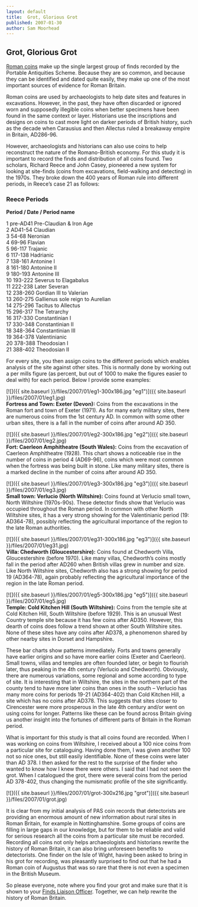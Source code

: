 ```yaml
---
layout: default
title:  Grot, Glorious Grot
published: 2007-01-30
author: Sam Moorhead
---
```


Grot, Glorious Grot
-------------------

[Roman coins](https://finds.org.uk/romancoins/ "Guide to Roman coins") make up the single largest group of finds recorded by the Portable Antiquities Scheme. Because they are so common, and because they can be identified and dated quite easily, they make up one of the most important sources of evidence for Roman Britain.

Roman coins are used by archaeologists to help date sites and features in excavations. However, in the past, they have often discarded or ignored worn and supposedly illegible coins when better specimens have been found in the same context or layer. Historians use the inscriptions and designs on coins to cast more light on darker periods of British history, such as the decade when Carausius and then Allectus ruled a breakaway empire in Britain, AD286-96.

However, archaeologists [](https://finds.org.uk/wordpress/wp-content/uploads/2007/01/eg1.jpg "Fortress and Town â€“ Exeter (Devon)")and historians can also use coins to help reconstruct the nature of the Romano-British economy. For this study it is important to record the finds and distribution of all coins found. Two scholars, Richard Reece and John Casey, pioneered a new system for looking at site-finds (coins from excavations, field-walking and detecting) in the 1970s. They broke down the 400 years of Roman rule into different periods, in Reece’s case 21 as follows:

### Reece Periods

**Period / Date / Period name**

1 pre-AD41 Pre-Claudian & Iron Age  
2 AD41-54 Claudian  
3 54-68 Neronian  
4 69-96 Flavian  
5 96-117 Trajanic  
6 117-138 Hadrianic  
7 138-161 Antonine I  
8 161-180 Antonine II  
9 180-193 Antonine III  
10 193-222 Severus to Elagabalus  
11 222-238 Later Severan  
12 238-260 Gordian III to Valerian  
13 260-275 Gallienus sole reign to Aurelian  
14 275-296 Tacitus to Allectus  
15 296-317 The Tetrarchy  
16 317-330 Constantinian I  
17 330-348 Constantinian II  
18 348-364 Constantinian III  
19 364-378 Valentinianic  
20 378-388 Theodosian I  
21 388-402 Theodosian II

For every site, you then assign coins to the different periods which enables analysis of the site against other sites. This is normally done by working out a per mills figure (as percent, but out of 1000 to make the figures easier to deal with) for each period. Below I provide some examples:

[![]({{ site.baseurl }}/files/2007/01/eg1-300x186.jpg "eg1")]({{ site.baseurl }}/files/2007/01/eg1.jpg)  
**Fortress and Town: Exeter (Devon):** Coins from the excavations in the Roman fort and town of Exeter (1971). As for many early military sites, there are numerous coins from the 1st century AD. In common with some other urban sites, there is a fall in the number of coins after around AD 350.

[![]({{ site.baseurl }}/files/2007/01/eg2-300x186.jpg "eg2")]({{ site.baseurl }}/files/2007/01/eg2.jpg)  
**Fort: Caerleon Amphitheatre (South Wales):** Coins from the excavation of Caerleon Amphitheatre (1928). This chart shows a noticeable rise in the number of coins in period 4 (AD69-96), coins which were most common when the fortress was being built in stone. Like many military sites, there is a marked decline in the number of coins after around AD 350.

[![]({{ site.baseurl }}/files/2007/01/eg3-300x186.jpg "eg3")]({{ site.baseurl }}/files/2007/01/eg3.jpg)  
**Small town: Verlucio (North Wiltshire):** Coins found at Verlucio small town, North Wiltshire (1970s-90s). These detector finds show that Verlucio was occupied throughout the Roman period. In common with other North Wiltshire sites, it has a very strong showing for the Valentinianic period (19: AD364-78), possibly reflecting the agricultural importance of the region to the late Roman authorities.

[![]({{ site.baseurl }}/files/2007/01/eg31-300x186.jpg "eg3")]({{ site.baseurl }}/files/2007/01/eg31.jpg)  
**Villa: Chedworth (Gloucestershire):** Coins found at Chedworth Villa, Gloucestershire (before 1970). Like many villas, Chedworth’s coins mostly fall in the period after AD260 when British villas grew in number and size. Like North Wiltshire sites, Chedworth also has a strong showing for period 19 (AD364-78), again probably reflecting the agricultural importance of the region in the late Roman period.

[![]({{ site.baseurl }}/files/2007/01/eg5-300x186.jpg "eg5")]({{ site.baseurl }}/files/2007/01/eg5.jpg)  
**Temple: Cold Kitchen Hill (South Wiltshire):** Coins from the temple site at Cold Kitchen Hill, South Wiltshire (before 1929). This is an unusual West Country temple site because it has few coins after AD350. However, this dearth of coins does follow a trend shown at other South Wiltshire sites. None of these sites have any coins after AD378, a phenomenon shared by other nearby sites in Dorset and Hampshire.

These bar charts show patterns immediately. Forts and towns generally have earlier origins and so have more earlier coins (Exeter and Caerleon). Small towns, villas and temples are often founded later, or begin to flourish later, thus peaking in the 4th century (Verlucio and Chedworth). Obviously, there are numerous variations, some regional and some according to type of site. It is interesting that in Wiltshire, the sites in the northern part of the county tend to have more later coins than ones in the south – Verlucio has many more coins for periods 19-21 (AD364-402) than Cold Kitchen Hill, a site which has no coins after AD378. This suggests that sites closer to Cirencester were more prosperous in the late 4th century and/or went on using coins for longer. Patterns like these can be found across Britain giving us another insight into the fortunes of different parts of Britain in the Roman period.

What is important for this study is that all coins found are recorded. When I was working on coins from Wiltshire, I received about a 100 nice coins from a particular site for cataloguing. Having done them, I was given another 100 not so nice ones, but still easily identifiable. None of these coins were later than AD 378. I then asked for the rest to the surprise of the finder who wanted to know how I knew there were others. I said that I had not seen the grot. When I catalogued the grot, there were several coins from the period AD 378-402, thus changing the numismatic profile of the site significantly.

[![]({{ site.baseurl }}/files/2007/01/grot-300x216.jpg "grot")]({{ site.baseurl }}/files/2007/01/grot.jpg)

It is clear from my initial analysis of PAS coin records that detectorists are providing an enormous amount of new information about rural sites in Roman Britain, for example in Nottinghamshire. Some groups of coins are filling in large gaps in our knowledge, but for them to be reliable and valid for serious research all the coins from a particular site must be recorded. Recording all coins not only helps archaeologists and historians rewrite the history of Roman Britain, it can also bring unforeseen benefits to detectorists. One finder on the Isle of Wight, having been asked to bring in his grot for recording, was pleasantly surprised to find out that he had a Roman coin of Augustus that was so rare that there is not even a specimen in the British Museum.

So please everyone, note where you find your grot and make sure that it is shown to your [Finds Liaison Officer](https://finds.org.uk/contacts/ "List of FLO contact details"). Together, we can help rewrite the history of Roman Britain.